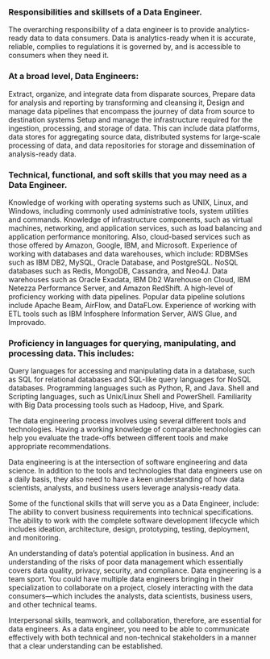 ### Responsibilities and skillsets of a Data Engineer. 
The overarching responsibility of a data engineer
is to provide analytics-ready data to data consumers. Data is analytics-ready when it is accurate,
reliable, complies to regulations it is governed by, and is accessible to consumers when they
need it. 

### At a broad level, Data Engineers: 
Extract, organize, and integrate data from disparate sources, 
Prepare data for analysis and reporting by transforming and cleansing it, 
Design and manage data pipelines that encompass the journey of data from source to destination systems
Setup and manage the infrastructure required for the ingestion, processing, and storage of data.  This can include data platforms, data stores for aggregating source data, distributed systems for large-scale processing of data, and data repositories for storage and dissemination of analysis-ready data. 

### Technical, functional, and soft skills that you may need as a Data Engineer. 
Knowledge of working with operating systems such as UNIX, Linux, and Windows, including commonly used administrative tools, system utilities and commands. 
Knowledge of infrastructure components, such as virtual machines, networking, and application services, such as load balancing and application performance monitoring. Also, cloud-based services such as those offered by Amazon, Google, IBM, and Microsoft. 
Experience of working with databases and data warehouses, which include: RDBMSes such as IBM DB2, MySQL, Oracle Database, and PostgreSQL. NoSQL databases such as Redis, MongoDB, Cassandra, and Neo4J. Data warehouses such as Oracle Exadata, IBM Db2 Warehouse on Cloud, IBM Netezza Performance Server, and Amazon RedShift. 
A high-level of proficiency working with data pipelines. Popular data pipeline solutions include Apache
Beam, AirFlow, and DataFLow. Experience of working with ETL tools such as IBM Infosphere Information Server, AWS Glue, and Improvado. 

### Proficiency in languages for querying, manipulating, and processing data. This includes: 
Query languages for accessing and manipulating
data in a database, such as SQL for relational databases and SQL-like query languages for
NoSQL databases. 
Programming languages such as Python, R, and Java. 
Shell and Scripting languages, such as Unix/Linux Shell and PowerShell. 
Familiarity with Big Data processing tools such as Hadoop, Hive, and Spark. 

The data engineering process involves using
several different tools and technologies. Having a working knowledge of comparable technologies
can help you evaluate the trade-offs between different tools and make appropriate recommendations. 

Data engineering is at the intersection of software engineering and data science. In addition to the tools and technologies that data engineers use on a daily basis, they also need to have a keen understanding
of how data scientists, analysts, and business users leverage analysis-ready data. 

Some of the functional skills that will serve you as a Data Engineer, include: The ability to convert business requirements into technical specifications. The ability to work with the complete software
development lifecycle which includes ideation, architecture, design, prototyping, testing,
deployment, and monitoring. 

An understanding of data’s potential application in business. And an understanding of the risks of poor
data management which essentially covers data quality, privacy, security, and compliance. Data engineering is a team sport. You could have multiple data engineers bringing in their specialization to collaborate on a project, closely interacting with the data consumers—which includes the analysts, data scientists, business users, and other technical
teams. 

Interpersonal skills, teamwork, and collaboration,
therefore, are essential for data engineers. As a data engineer, you need to be able to
communicate effectively with both technical and non-technical stakeholders in a manner
that a clear understanding can be established. 